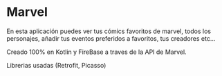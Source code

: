 # Marvel

En esta aplicación puedes ver tus cómics favoritos de marvel, todos los personajes, añadir tus eventos preferidos a favoritos, tus creadores etc...

Creado 100% en Kotlin y FireBase a traves de la API de Marvel.

Librerias usadas (Retrofit, Picasso)

